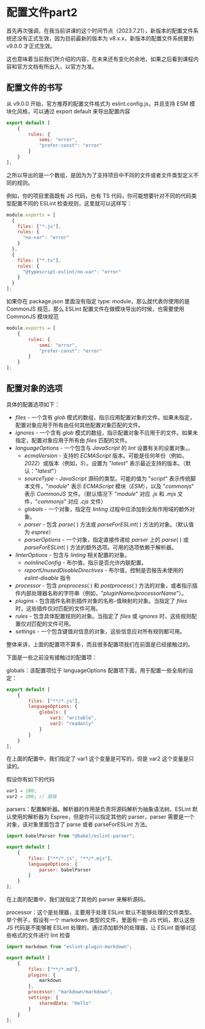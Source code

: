 # 配置文件part2

首先再次强调，在我当前讲课的这个时间节点（2023.7.21），新版本的配置文件系统还没有正式生效，因为目前最新的版本为 v8.x.x，新版本的配置文件系统要到 v9.0.0 才正式生效。

这也意味着当前我们所介绍的内容，在未来还有变化的余地，如果之后看到课程内容和官方文档有所出入，以官方为准。



## 配置文件的书写

从 v9.0.0 开始，官方推荐的配置文件格式为 eslint.config.js，并且支持 ESM 模块化风格，可以通过 export default 来导出配置内容

```js
export default [
    {
        rules: {
            semi: "error",
            "prefer-const": "error"
        }
    }
];
```

之所以导出的是一个数组，是因为为了支持项目中不同的文件或者文件类型定义不同的规则。

例如，你的项目里面既有 JS 代码，也有 TS 代码，你可能想要针对不同的代码类型配置不同的 ESLint 检查规则，这里就可以这样写：

```js
module.exports = [
  {
    files: ["*.js"],
    rules: {
      "no-var": "error"
    }
  },
  {
    files: ["*.ts"],
    rules: {
      "@typescript-eslint/no-var": "error"
    }
  }
];
```



如果你在 package.json 里面没有指定 type: module，那么就代表你使用的是 CommonJS 规范，那么 ESLint 配置文件在做模块导出的时候，也需要使用 CommonJS 模块规范

```js
module.exports = [
    {
        rules: {
            semi: "error",
            "prefer-const": "error"
        }
    }
];
```



## 配置对象的选项

具体的配置选项如下：

- *files* - 一个含有 *glob* 模式的数组，指示应用配置对象的文件。如果未指定，配置对象应用于所有由任何其他配置对象匹配的文件。
- *ignores* - 一个含有 *glob* 模式的数组，指示配置对象不应用于的文件。如果未指定，配置对象应用于所有由 *files* 匹配的文件。
- *languageOptions* - 一个包含与 *JavaScript* 的 *lint* 设置有关的设置对象。。
    - *ecmaVersion* - 支持的 *ECMAScript* 版本。可能是任何年份（例如，*2022*）或版本（例如，*5*）。设置为 "*latest*" 表示最近支持的版本。（默认："*latest*"）
    - *sourceType* - *JavaScript* 源码的类型。可能的值为 "*script*" 表示传统脚本文件，"*module*" 表示 *ECMAScript* 模块（*ESM*），以及 "*commonjs*" 表示 *CommonJS* 文件。（默认情况下 "*module*" 对应 .*js* 和 .*mjs* 文件，"*commonjs*" 对应 .*cjs* 文件）
    - *globals* - 一个对象，指定在 *linting* 过程中应添加到全局作用域的额外对象。
    - *parser* - 包含 *parse*( ) 方法或 *parseForESLint*( ) 方法的对象。（默认值为 *espree*）
    - *parserOptions* - 一个对象，指定直接传递给 *parser* 上的 *parse*( ) 或 *parseForESLint*( ) 方法的额外选项。可用的选项依赖于解析器。
- *linterOptions* - 包含与 *linting* 相关配置的对象。
    - *noInlineConfig* - 布尔值，指示是否允许内联配置。
    - *reportUnusedDisableDirectives* - 布尔值，控制是否报告未使用的 *eslint-disable* 指令
- *processor* - 包含 *preprocess*( ) 和 *postprocess*( ) 方法的对象，或者指示插件内部处理器名称的字符串（例如，"*pluginName/processorName*"）。
- *plugins* - 包含插件名称到插件对象的名称-值映射的对象。当指定了 *files* 时，这些插件仅对匹配的文件可用。
- *rules* - 包含具体配置规则的对象。当指定了 *files* 或 *ignores* 时，这些规则配置仅对匹配的文件可用。
- *settings* - 一个包含键值对信息的对象，这些信息应对所有规则都可用。



整体来讲，上面的配置项不算多，而且很多配置项我们在前面是已经接触过的。

下面是一些之前没有接触过的配置项：

globals：该配置项位于 languageOptions 配置项下面，用于配置一些全局的设定：

```js
export default [
    {
        files: ["**/*.js"],
        languageOptions: {
            globals: {
                var1: "writable",
                var2: "readonly"
            }
        }
    }
];
```

在上面的配置中，我们指定了 var1 这个变量是可写的，但是 var2 这个变量是只读的。

假设你有如下的代码

```js
var1 = 100;
var2 = 200; // 报错
```



parsers：配置解析器。解析器的作用是负责将源码解析为抽象语法树。ESLint 默认使用的解析器为 Espree，但是你可以指定其他的 parser，parser 需要是一个对象，该对象里面包含了 parse 或者 parseForESLint 方法。

```js
import babelParser from "@babel/eslint-parser";

export default [
    {
        files: ["**/*.js", "**/*.mjs"],
        languageOptions: {
            parser: babelParser
        }
    }
];
```

在上面的配置中，我们就指定了其他的 parser 来解析源码。



processor：这个是处理器，主要用于处理 ESLint 默认不能够处理的文件类型。举个例子，假设有一个 markdown 类型的文件，里面有一些 JS 代码，默认这些 JS 代码是不能够被 ESLint 处理的，通过添加额外的处理器，让 ESLint 能够对这些格式的文件进行 lint 检查

```js
import markdown from "eslint-plugin-markdown";

export default [
    {
        files: ["**/*.md"],
        plugins: {
            markdown
        },
        processor: "markdown/markdown",
        settings: {
            sharedData: "Hello"
        }
    }
];
```

